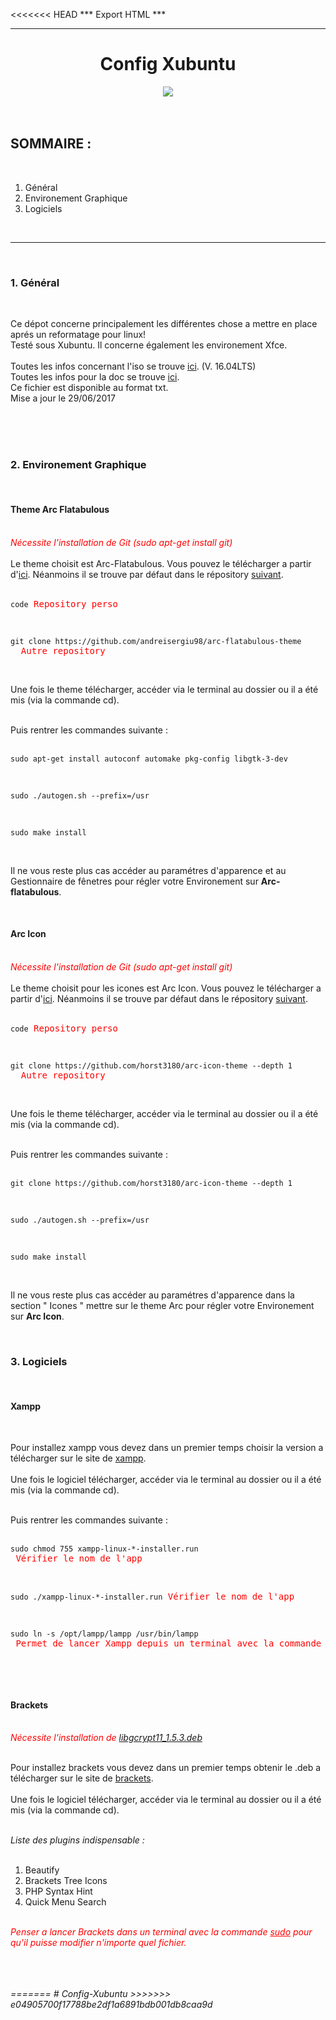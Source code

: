 <<<<<<< HEAD
*** Export HTML ***
*******************

<center>

<h1>Config Xubuntu</h1>
<a href="http://i.imgur.com/FAqxDCk.png"><img src = "http://i.imgur.com/FAqxDCkl.png"></a>
</center>
<br /><br />
<h2><b>SOMMAIRE :</b></h2>
<br />
<ol>
    <li> Général</li>
    <li>Environement Graphique</li>
    <li>Logiciels</li>
</ol>
<br />
<hr />
<br />
<h3>1. Général</h3>

<br />
<p>
    Ce dépot concerne principalement les différentes chose a mettre en place aprés un reformatage pour linux!<br /> Testé sous Xubuntu. Il concerne également les environement Xfce.<br />
    <br />
    Toutes les infos concernant l'iso se trouve <a href="http://xubuntu.fr/">ici</a>. (V. 16.04LTS)<br />
    Toutes les infos pour la doc se trouve <a href="https://doc.ubuntu-fr.org/">ici</a>.<br />
    Ce fichier est disponible au format txt.<br />
    Mise a jour le 29/06/2017
</p><br />
<br />
<br />
<h3>2. Environement Graphique</h3>
<br />
<p>
<b><h4>Theme Arc Flatabulous</h4></b><br />
<font color="red"><i>Nécessite l'installation de Git (sudo apt-get install git)</i></font><br /><br />
Le theme choisit est Arc-Flatabulous. Vous pouvez le télécharger a partir d'<a href="">ici</a>. Néanmoins il se trouve par défaut dans le répository <a href="https://github.com/andreisergiu98/arc-flatabulous-theme">suivant</a>.<br /><br />

<pre><code>code</code> <font color="red">Repository perso</font></pre><br />
<pre><code>git clone https://github.com/andreisergiu98/arc-flatabulous-theme</code>  <font color="red">Autre repository</font></pre><br />

Une fois le theme télécharger, accéder via le terminal au dossier ou il a été mis (via la commande cd).<br /><br />

Puis rentrer les commandes suivante : <br /><br />
<pre><code>sudo apt-get install autoconf automake pkg-config libgtk-3-dev</code></pre><br />
<pre><code>sudo ./autogen.sh --prefix=/usr</code></pre><br />
<pre><code>sudo make install</code></pre><br />
Il ne vous reste plus cas accéder au paramétres d'apparence et au Gestionnaire de fênetres pour régler votre Environement sur <b>Arc-flatabulous</b>.
</p><br />
<p>
<b><h4>Arc Icon</h4></b><br />
<font color="red"><i>Nécessite l'installation de Git (sudo apt-get install git)</i></font><br /><br />
Le theme choisit pour les icones est Arc Icon. Vous pouvez le télécharger a partir d'<a href="">ici</a>. Néanmoins il se trouve par défaut dans le répository <a href="https://github.com/horst3180/arc-icon-theme">suivant</a>.<br /><br />

<pre><code>code</code> <font color="red">Repository perso</font></pre><br />
<pre><code>git clone https://github.com/horst3180/arc-icon-theme --depth 1</code>  <font color="red">Autre repository</font></pre><br />

Une fois le theme télécharger, accéder via le terminal au dossier ou il a été mis (via la commande cd).<br /><br />

Puis rentrer les commandes suivante : <br /><br />
<pre><code>git clone https://github.com/horst3180/arc-icon-theme --depth 1</code></pre><br />
<pre><code>sudo ./autogen.sh --prefix=/usr</code></pre><br />
<pre><code>sudo make install</code></pre><br />
Il ne vous reste plus cas accéder au paramétres d'apparence dans la section " Icones " mettre sur le theme Arc pour régler votre Environement sur <b>Arc Icon</b>.
</p><br />

<h3>3. Logiciels</h3>
<br />
<p>
<b><h4>Xampp</h4></b><br />

Pour installez xampp vous devez dans un premier temps choisir la version a télécharger sur le site de <a href="">xampp</a>.
<br/>
<br/>
Une fois le logiciel télécharger, accéder via le terminal au dossier ou il a été mis (via la commande cd).<br /><br />

Puis rentrer les commandes suivante : <br /><br />
<pre><code>sudo chmod 755 xampp-linux-*-installer.run</code> <font color="red">Vérifier le nom de l'app</font></pre><br />
<pre><code>sudo ./xampp-linux-*-installer.run</code> <font color="red">Vérifier le nom de l'app</font></pre><br />
<pre><code>sudo ln -s /opt/lampp/lampp /usr/bin/lampp</code> <font color="red">Permet de lancer Xampp depuis un terminal avec la commande suivante : sudo lampp start</font></pre><br />
</p><br />
<p>
<b><h4>Brackets</h4></b><br />
<font color="red"><i>Nécessite l'installation de <a href="">libgcrypt11_1.5.3.deb</a></i></font><br /><br />

Pour installez brackets vous devez dans un premier temps obtenir le .deb a télécharger sur le site de <a href="">brackets</a>.
<br/>
<br/>
Une fois le logiciel télécharger, accéder via le terminal au dossier ou il a été mis (via la commande cd).<br /><br />

<i>Liste des plugins indispensable :</i><br /><br />
<ol>
    <li>Beautify</li>
    <li>Brackets Tree Icons</li>
    <li>PHP Syntax Hint</li>
    <li>Quick Menu Search</li>
</ol>
<br />
<font color="red"><i>Penser a lancer Brackets dans un terminal avec la commande <u>sudo</u> pour qu'il puisse modifier n'importe quel fichier.</font>
</p><br />
<br />
<br />
=======
# Config-Xubuntu
>>>>>>> e04905700f17788be2df1a6891bdb001db8caa9d
